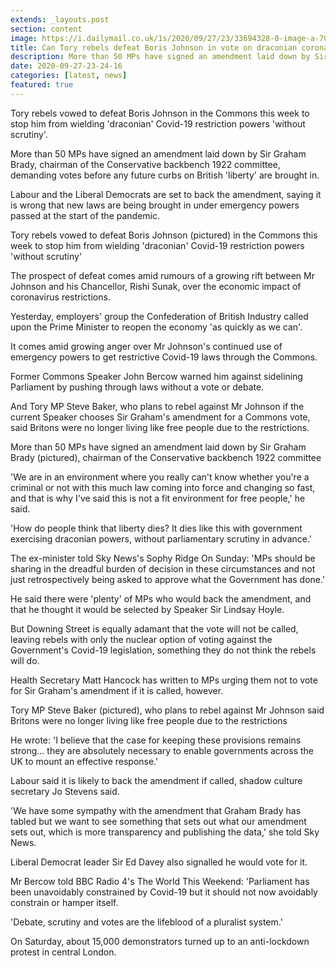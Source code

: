 ```yaml
---
extends: _layouts.post
section: content
image: https://i.dailymail.co.uk/1s/2020/09/27/23/33694328-0-image-a-70_1601245297612.jpg 
title: Can Tory rebels defeat Boris Johnson in vote on draconian coronavirus laws? 
description: More than 50 MPs have signed an amendment laid down by Sir Graham Brady demanding votes before any future curbs on British liberty are brought in, with Labour and the Liberal Democrats set to back it. 
date: 2020-09-27-23-24-16 
categories: [latest, news] 
featured: true 
--- 
```

Tory rebels vowed to defeat Boris Johnson in the Commons this week to stop him from wielding 'draconian' Covid-19 restriction powers 'without scrutiny'.

More than 50 MPs have signed an amendment laid down by Sir Graham Brady, chairman of the Conservative backbench 1922 committee, demanding votes before any future curbs on British 'liberty' are brought in.

Labour and the Liberal Democrats are set to back the amendment, saying it is wrong that new laws are being brought in under emergency powers passed at the start of the pandemic.

Tory rebels vowed to defeat Boris Johnson (pictured) in the Commons this week to stop him from wielding 'draconian' Covid-19 restriction powers 'without scrutiny'

The prospect of defeat comes amid rumours of a growing rift between Mr Johnson and his Chancellor, Rishi Sunak, over the economic impact of coronavirus restrictions.

Yesterday, employers' group the Confederation of British Industry called upon the Prime Minister to reopen the economy 'as quickly as we can'.

It comes amid growing anger over Mr Johnson's continued use of emergency powers to get restrictive Covid-19 laws through the Commons.

Former Commons Speaker John Bercow warned him against sidelining Parliament by pushing through laws without a vote or debate.

And Tory MP Steve Baker, who plans to rebel against Mr Johnson if the current Speaker chooses Sir Graham's amendment for a Commons vote, said Britons were no longer living like free people due to the restrictions.

More than 50 MPs have signed an amendment laid down by Sir Graham Brady (pictured), chairman of the Conservative backbench 1922 committee

'We are in an environment where you really can't know whether you're a criminal or not with this much law coming into force and changing so fast, and that is why I've said this is not a fit environment for free people,' he said.

'How do people think that liberty dies? It dies like this with government exercising draconian powers, without parliamentary scrutiny in advance.'

The ex-minister told Sky News's Sophy Ridge On Sunday: 'MPs should be sharing in the dreadful burden of decision in these circumstances and not just retrospectively being asked to approve what the Government has done.'

He said there were 'plenty' of MPs who would back the amendment, and that he thought it would be selected by Speaker Sir Lindsay Hoyle. 

But Downing Street is equally adamant that the vote will not be called, leaving rebels with only the nuclear option of voting against the Government's Covid-19 legislation, something they do not think the rebels will do.

Health Secretary Matt Hancock has written to MPs urging them not to vote for Sir Graham's amendment if it is called, however.

Tory MP Steve Baker (pictured), who plans to rebel against Mr Johnson said Britons were no longer living like free people due to the restrictions

He wrote: 'I believe that the case for keeping these provisions remains strong... they are absolutely necessary to enable governments across the UK to mount an effective response.'

Labour said it is likely to back the amendment if called, shadow culture secretary Jo Stevens said.

'We have some sympathy with the amendment that Graham Brady has tabled but we want to see something that sets out what our amendment sets out, which is more transparency and publishing the data,' she told Sky News.

Liberal Democrat leader Sir Ed Davey also signalled he would vote for it.

Mr Bercow told BBC Radio 4's The World This Weekend: 'Parliament has been unavoidably constrained by Covid-19 but it should not now avoidably constrain or hamper itself.

'Debate, scrutiny and votes are the lifeblood of a pluralist system.'

On Saturday, about 15,000 demonstrators turned up to an anti-lockdown protest in central London. 

